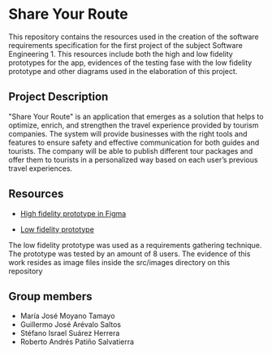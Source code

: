 # Share Your Route

This repository contains the resources used in the creation of the software requirements specification for the first project of the subject Software Engineering 1.
This resources include both the high and low fidelity prototypes for the app, evidences of the testing fase with the low fidelity prototype and other diagrams used in the elaboration of this project.


## Project Description
"Share Your Route" is an application that emerges as a solution that helps to optimize, enrich,
and strengthen the travel experience provided by tourism companies.
The system will provide businesses with the right tools and features to ensure safety and effective
communication for both guides and tourists. The company will be able to publish different tour
packages and offer them to tourists in a personalized way based on each user’s previous travel
experiences.

## Resources
- [High fidelity prototype in Figma](https://www.figma.com/file/EQNc8YhJ3AQ8ux3ZyqoSfZ/Prototipo-(Copy)?type=design&node-id=0%3A1&mode=design&t=dVXTguQcIGfkiT5o-1)

- [Low fidelity prototype](https://marvelapp.com/prototype/a250061?)


The low fidelity prototype was used as a requirements gathering technique. The prototype was tested by an amount of 8 users.
The evidence of this work resides as image files inside the src/images directory on this repository


## Group members
- María José Moyano Tamayo
- Guillermo José Arévalo Saltos
- Stéfano Israel Suárez Herrera
- Roberto Andrés Patiño Salvatierra

